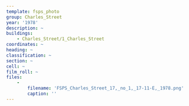 ```yaml
---
template: fsps_photo
group: Charles_Street
year: '1978'
description: ~
buildings:
    - Charles_Street/1_Charles_Street
coordinates: ~
heading: ~
classification: ~
section: ~
cell: ~
film_roll: ~
files:
    -
        filename: 'FSPS_Charles_Street_17,_no_1,_17-11-E,_1978.png'
        caption: ''
---
```


